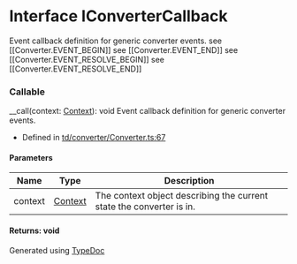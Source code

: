 # Interface IConverterCallback
Event callback definition for generic converter events. see [[Converter.EVENT_BEGIN]] see [[Converter.EVENT_END]] see [[Converter.EVENT_RESOLVE_BEGIN]] see [[Converter.EVENT_RESOLVE_END]]


### Callable
__call(context: [Context](../classes/td.converter.context.md)): void
Event callback definition for generic converter events.  
* Defined in [td/converter/Converter.ts:67](https://github.com/kimamula/typedoc/blob/HEAD/src/td/converter/Converter.ts#L67)


#### Parameters

| Name | Type | Description |
| ---- | ---- | ---- |
| context | [Context](../classes/td.converter.context.md)| The context object describing the current state the converter is in. |

#### Returns: void



Generated using [TypeDoc](http://typedoc.io)
